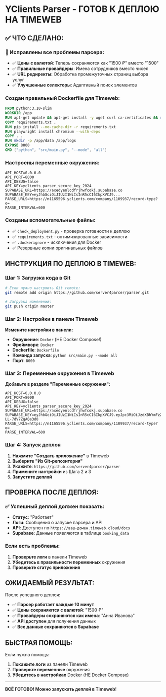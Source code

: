 # YClients Parser - ГОТОВ К ДЕПЛОЮ НА TIMEWEB

## ✅ ЧТО СДЕЛАНО:

### 🔧 Исправлены все проблемы парсера:
- ✅ **Цены с валютой**: Теперь сохраняются как "1500 ₽" вместо "1500"
- ✅ **Правильные провайдеры**: Имена сотрудников вместо чисел  
- ✅ **URL редиректы**: Обработка промежуточных страниц выбора услуг
- ✅ **Улучшенные селекторы**: Адаптивный поиск элементов

### Создан правильный Dockerfile для Timeweb:
```dockerfile
FROM python:3.10-slim
WORKDIR /app
RUN apt-get update && apt-get install -y wget curl ca-certificates && rm -rf /var/lib/apt/lists/*
COPY requirements.txt .
RUN pip install --no-cache-dir -r requirements.txt
RUN playwright install chromium --with-deps
COPY . .
RUN mkdir -p /app/data /app/logs
EXPOSE 8000
CMD ["python", "src/main.py", "--mode", "all"]
```

###  Настроены переменные окружения:
```
API_HOST=0.0.0.0
API_PORT=8000
API_DEBUG=false
API_KEY=yclients_parser_secure_key_2024
SUPABASE_URL=https://axedyenlcdfrjhwfcokj.supabase.co
SUPABASE_KEY=eyJhbGciOiJIUzI1NiIsInR5cCI6IkpXVCJ9...
PARSE_URLS=https://n1165596.yclients.com/company/1109937/record-type?o=
PARSE_INTERVAL=600
```

###  Созданы вспомогательные файлы:
- ✅ `check_deployment.py` - проверка готовности к деплою
- ✅ `requirements.txt` - оптимизированные зависимости
- ✅ `.dockerignore` - исключения для Docker
- ✅ Резервные копии оригинальных файлов

##  ИНСТРУКЦИЯ ПО ДЕПЛОЮ В TIMEWEB:

### Шаг 1: Загрузка кода в Git
```bash
# Если нужно настроить Git remote:
git remote add origin https://github.com/server4parcer/parser.git

# Загрузка изменений:
git push origin master
```

### Шаг 2: Настройки в панели Timeweb
**Измените настройки в панели:**
- **Окружение**: `Docker` (НЕ Docker Compose!)
- **Фреймворк**: `Docker`
- **Dockerfile**: `Dockerfile`
- **Команда запуска**: `python src/main.py --mode all`
- **Порт**: `8000`

### Шаг 3: Переменные окружения в Timeweb
**Добавьте в разделе "Переменные окружения":**
```
API_HOST=0.0.0.0
API_PORT=8000
API_DEBUG=false
API_KEY=yclients_parser_secure_key_2024
SUPABASE_URL=https://axedyenlcdfrjhwfcokj.supabase.co
SUPABASE_KEY=eyJhbGciOiJIUzI1NiIsInR5cCI6IkpXVCJ9.eyJpc3MiOiJzdXBhYmFzZSIsInJlZiI6ImF4ZWR5ZW5sY2RmcmpoZmNva2oiLCJyb2xlIjoiYW5vbiIsImlhdCI6MTcxNzczMjU3NSwiZXhwIjoyMDMzMzA4NTc1fQ.xQrNXHJt5N3DgQzN8rOGP3qOz1c-LL-7dV7ZgAQe3d0
PARSE_URLS=https://n1165596.yclients.com/company/1109937/record-type?o=
PARSE_INTERVAL=600
```

### Шаг 4: Запуск деплоя
1. **Нажмите "Создать приложение"** в Timeweb
2. **Выберите "Из Git-репозитория"**
3. **Укажите**: `https://github.com/server4parcer/parser`
4. **Примените настройки** из Шага 2 и 3
5. **Запустите деплой**

##  ПРОВЕРКА ПОСЛЕ ДЕПЛОЯ:

### ✅ Успешный деплой должен показать:
- **Статус**: "Работает" 
- **Логи**: Сообщения о запуске парсера и API
- **API**: Доступен по `https://ваш-домен.timeweb.cloud/docs`
- **Supabase**: Данные появляются в таблице `booking_data`

###  Если есть проблемы:
1. **Проверьте логи** в панели Timeweb
2. **Убедитесь в правильности переменных** окружения
3. **Проверьте статус приложения**

## ОЖИДАЕМЫЙ РЕЗУЛЬТАТ:

После успешного деплоя:
- ✅ **Парсер работает каждые 10 минут**
- ✅ **Цены сохраняются с валютой**: "1500 ₽"
- ✅ **Провайдеры сохраняются как имена**: "Анна Иванова"  
- ✅ **API доступен** для получения данных
- ✅ **Все данные сохраняются в Supabase**

##  БЫСТРАЯ ПОМОЩЬ:

Если нужна помощь:
1. **Покажите логи** из панели Timeweb
2. **Проверьте переменные** окружения
3. **Убедитесь в настройках** Docker (НЕ Docker Compose)

---

**ВСЁ ГОТОВО! Можно запускать деплой в Timeweb!**

